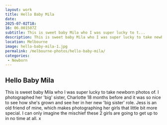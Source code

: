 ```yaml
---
layout: work
title: Hello Baby Mila
date: 
2025-07-02T18: 
16: 06.001507Z
subtitle: This is sweet baby Mila who I was super lucky to t...
description: This is sweet baby Mila who I was super lucky to take newborn photos of. I photographed her 'big' sister, Charlotte 18 months before and it was so nice to see how she's grown and see her in her new 'big sister' role. Jess is an old friend of mine, which makes photographing her girls that little...
location: Melbourne
image: hello-baby-mila-1.jpg
permalink: /melbourne-photos/hello-baby-mila/
categories:
 - Newborn
---
```


## Hello Baby Mila

This is sweet baby Mila who I was super lucky to take newborn photos of. I photographed her 'big' sister, Charlotte 18 months before and it was so nice to see how she's grown and see her in her new 'big sister' role. Jess is an old friend of mine, which makes photographing her girls that little bit more special. I can only imagine the mischief these 2 girls are going to get up to in no time at all. x
